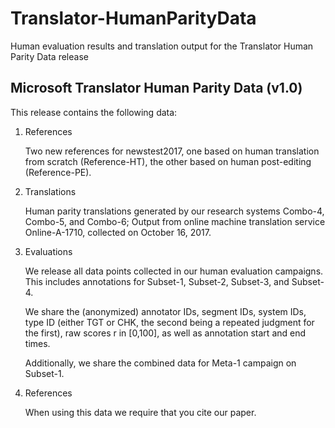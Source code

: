 # Translator-HumanParityData
Human evaluation results and translation output for the Translator Human Parity Data release

## Microsoft Translator Human Parity Data (v1.0)

This release contains the following data:

1. References

    Two new references for newstest2017, one based on human translation from scratch (Reference-HT), the other based on human post-editing (Reference-PE).

2. Translations

    Human parity translations generated by our research systems Combo-4, Combo-5, and Combo-6; Output from online machine translation service Online-A-1710, collected on October 16, 2017.

3. Evaluations

    We release all data points collected in our human evaluation campaigns. This includes annotations for Subset-1, Subset-2, Subset-3, and Subset-4.

    We share the (anonymized) annotator IDs, segment IDs, system IDs, type ID (either TGT or CHK, the second being a repeated judgment for the first), raw scores r in [0,100], as well as annotation start and end times.

    Additionally, we share the combined data for Meta-1 campaign on Subset-1.

4. References

    When using this data we require that you cite our paper.
